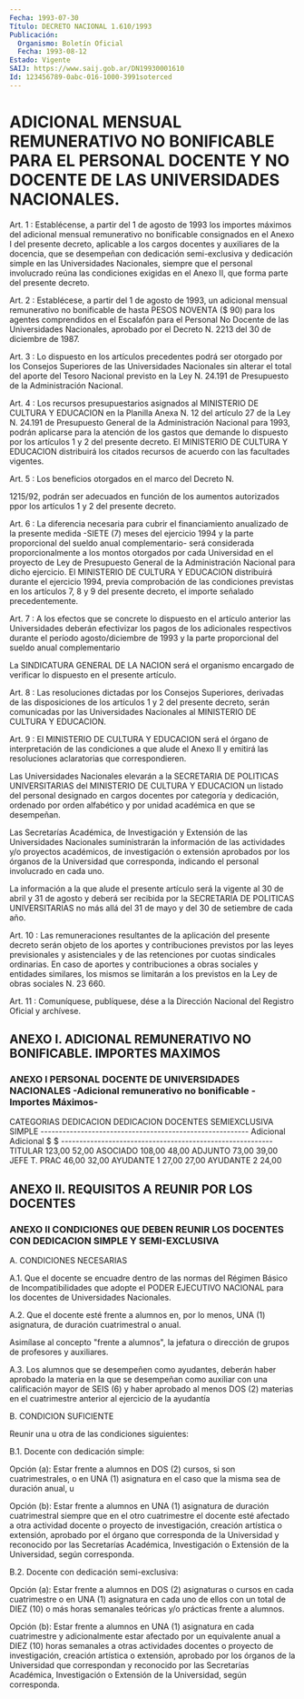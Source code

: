 ```yaml
---
Fecha: 1993-07-30
Título: DECRETO NACIONAL 1.610/1993
Publicación:
  Organismo: Boletín Oficial
  Fecha: 1993-08-12
Estado: Vigente
SAIJ: https://www.saij.gob.ar/DN19930001610
Id: 123456789-0abc-016-1000-3991soterced
---
```

# ADICIONAL MENSUAL REMUNERATIVO NO BONIFICABLE PARA EL PERSONAL DOCENTE Y NO DOCENTE DE LAS UNIVERSIDADES NACIONALES.

<a id="1"></a>
Art.  1  :  Establécense, a partir del 1 de agosto de 1993 los importes máximos del  adicional mensual remunerativo no bonificable consignados en el Anexo  I  del  presente  decreto, aplicable a los cargos docentes y auxiliares de la docencia,  que se desempeñan con dedicación semi-exclusiva y dedicación simple en  las Universidades Nacionales,   siempre  que  el  personal  involucrado  reúna    las condiciones exigidas  en  el Anexo II, que forma parte del presente decreto.

<a id="2"></a>
Art.  2  :  Establécese,  a partir del 1 de agosto de 1993, un adicional  mensual  remunerativo  no  bonificable  de  hasta  PESOS NOVENTA ($ 90) para los agentes comprendidos  en  el Escalafón para el  Personal  No Docente de las Universidades Nacionales,  aprobado por el Decreto N. 2213 del 30 de diciembre de 1987.

<a id="3"></a>
Art.  3  : Lo dispuesto en los artículos precedentes podrá ser otorgado  por  los    Consejos   Superiores  de  las  Universidades Nacionales  sin alterar el total del  aporte  del  Tesoro  Nacional previsto en la  Ley  N.  24.191 de Presupuesto de la Administración Nacional.

<a id="4"></a>
Art.  4 : Los recursos presupuestarios asignados al MINISTERIO DE CULTURA Y  EDUCACION  en la Planilla Anexa N. 12 del artículo 27 de la Ley N. 24.191 de Presupuesto  General  de  la  Administración Nacional  para  1993,  podrán  aplicarse  para la atención  de  los gastos  que  demande  lo  dispuesto por los artículos  1  y  2  del presente decreto. El MINISTERIO  DE CULTURA Y EDUCACION distribuirá los  citados  recursos  de  acuerdo con  las  facultades  vigentes.

<a id="5"></a>
Art.  5  : Los beneficios otorgados en el marco del Decreto N.

1215/92,  podrán    ser   adecuados  en  función  de  los  aumentos autorizados  ppor  los  artículos  1  y  2  del  presente  decreto.

<a id="6"></a>
Art. 6 : La diferencia necesaria para cubrir el financiamiento anualizado  de  la  presente  medida -SIETE (7) meses del ejercicio 1994 y la parte proporcional del  sueldo anual complementario- será considerada  proporcionalmente  a los  montos  otorgados  por  cada Universidad en el proyecto de Ley  de  Presupuesto  General  de  la Administración  Nacional  para  dicho  ejercicio.  El MINISTERIO DE CULTURA Y EDUCACION distribuirá durante el ejercicio  1994,  previa comprobación de las condiciones previstas en los artículos 7,  8  y 9  del  presente  decreto,  el  importe  señalado  precedentemente.

<a id="7"></a>
Art.  7  :  A  los  efectos que se concrete lo dispuesto en el artículo anterior las Universidades  deberán  efectivizar los pagos de los adicionales respectivos durante el período  agosto/diciembre de  1993  y  la  parte proporcional del sueldo anual complementario

La SINDICATURA GENERAL  DE  LA  NACION será el organismo encargado de verificar lo dispuesto en el presente artículo.

<a id="8"></a>
Art. 8 : Las resoluciones dictadas por los Consejos Superiores, derivadas  de las disposiciones de los artículos 1 y 2 del presente decreto, serán  comunicadas  por  las  Universidades  Nacionales al MINISTERIO DE CULTURA Y EDUCACION.

<a id="9"></a>
Art. 9 : El MINISTERIO DE CULTURA Y EDUCACION será el órgano de interpretación  de  las  condiciones  a  que  alude  el  Anexo II y emitirá  las  resoluciones  aclaratorias  que  correspondieren.

Las   Universidades  Nacionales  elevarán  a  la  SECRETARIA    DE POLITICAS  UNIVERSITARIAS  del MINISTERIO DE CULTURA Y EDUCACION un listado del personal designado  en  cargos docentes por categoría y dedicación, ordenado por orden alfabético  y  por  unidad académica en que se desempeñan.

Las  Secretarías  Académica, de Investigación y Extensión  de  las Universidades  Nacionales   suministrarán  la  información  de  las actividades y/o proyectos académicos,  de investigación o extensión aprobados  por  los  órganos  de  la Universidad  que  corresponda, indicando el personal involucrado en cada uno.

La  información  a  la  que  alude el presente  artículo  será  la vigente al 30 de abril y 31 de  agosto y deberá ser recibida por la SECRETARIA DE POLITICAS UNIVERSITARIAS  no  más allá del 31 de mayo y del 30 de setiembre de cada año.

<a id="10"></a>
Art.  10 : Las remuneraciones resultantes de la aplicación del presente decreto  serán  objeto  de  los  aportes  y contribuciones previstos  por  las leyes previsionales y asistenciales  y  de  las retenciones por cuotas  sindicales ordinarias. En caso de aportes y contribuciones a obras sociales  y  entidades similares, los mismos se limitarán a los previstos en la Ley  de  obras  sociales  N.  23 660.

<a id="11"></a>
Art. 11 : Comuníquese, publíquese, dése a la Dirección Nacional del Registro Oficial y archívese.

## ANEXO  I.  ADICIONAL  REMUNERATIVO NO BONIFICABLE. IMPORTES MAXIMOS

### ANEXO I PERSONAL    DOCENTE    DE    UNIVERSIDADES  NACIONALES  -Adicional remunerativo no bonificable - Importes Máximos-

<a id="1"></a>
CATEGORIAS         DEDICACION               DEDICACION DOCENTES          SEMIEXCLUSIVA              SIMPLE ---------------------------------------------------------                    Adicional               Adicional                       $                       $ ---------------------------------------------------------- TITULAR              123,00                   52,00 ASOCIADO             108,00                   48,00 ADJUNTO               73,00                   39,00 JEFE T. PRAC          46,00                   32,00 AYUDANTE 1            27,00                   27,00 AYUDANTE  2                                     24,00

## ANEXO II. REQUISITOS A REUNIR POR LOS DOCENTES

### ANEXO II CONDICIONES  QUE DEBEN REUNIR LOS DOCENTES CON DEDICACION SIMPLE Y SEMI-EXCLUSIVA

<a id="1"></a>
A. CONDICIONES NECESARIAS

A.1.  Que  el docente se encuadre dentro de las normas del Régimen Básico  de  Incompatibilidades    que  adopte  el  PODER  EJECUTIVO NACIONAL  para  los  docentes  de  Universidades    Nacionales.

A.2.  Que el docente esté frente a alumnos en, por lo  menos,  UNA (1) asignatura, de duración cuatrimestral o anual.

Asimílase  al concepto "frente a alumnos", la jefatura o dirección de grupos de profesores y auxiliares.

A.3. Los alumnos  que  se desempeñen como ayudantes, deberán haber aprobado la materia en la  que  se desempeñan como auxiliar con una calificación mayor de SEIS (6) y  haber  aprobado  al menos DOS (2) materias en el cuatrimestre anterior al ejercicio de  la  ayudantía

B. CONDICION SUFICIENTE

Reunir una u otra de las condiciones siguientes:

B.1. Docente con dedicación simple:

Opción  (a):  Estar  frente  a  alumnos  en DOS (2) cursos, si son cuatrimestrales, o en UNA (1) asignatura en  el  caso  que la misma sea de duración anual, u

Opción  (b):  Estar  frente  a  alumnos  en UNA (1) asignatura  de duración  cuatrimestral  siempre  que  en el otro  cuatrimestre  el docente  esté  afectado  a  otra actividad docente  o  proyecto  de investigación, creación artística  o  extensión,  aprobado  por  el órgano  que  corresponda  de  la  Universidad  y reconocido por las Secretarías Académica, Investigación o Extensión de la Universidad, según corresponda.

B.2. Docente con dedicación semi-exclusiva:

Opción  (a):  Estar  frente  a  alumnos  en DOS (2) asignaturas  o cursos en cada cuatrimestre o en UNA (1) asignatura  en cada uno de ellos con un total de DIEZ (10) o más horas semanales  teóricas y/o prácticas frente a alumnos.

Opción (b): Estar frente a alumnos en UNA (1) asignatura  en  cada cuatrimestre  y  adicionalmente  estar  afectado por un equivalente anual a DIEZ (10) horas semanales a otras  actividades  docentes  o proyecto    de   investigación,  creación  artística  o  extensión, aprobado por los  órganos  de  la  Universidad  que  correspondan y reconocido    por  las  Secretarías  Académica,  Investigación    o Extensión de la Universidad, según corresponda.